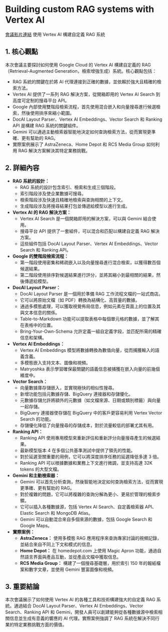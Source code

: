 # Building custom RAG systems with Vertex AI
[會議影片連結](https://www.youtube.com/watch?v=vSL68n5MG5g)
使用 Vertex AI 構建自定義 RAG 系統

## 1. 核心觀點

本次會議主要探討如何使用 Google Cloud 的 Vertex AI 構建自定義的 RAG（Retrieval-Augmented Generation，檢索增強生成）系統。核心觀點包括：

*   RAG 系統的關鍵在於將 AI 代理連接到正確的數據，並依賴於強大且精確的檢索方法。
*   Vertex AI 提供了一系列 RAG 解決方案，從開箱即用的 Vertex AI Search 到高度可定制的搜尋平台 API。
*   Google 內部使用雙階段檢索流程，首先使用混合嵌入和向量搜尋進行候選檢索，然後使用排序來縮小範圍。
*   DocAI Layout Parser、Vertex AI Embeddings、Vector Search 和 Ranking API 是構建 RAG 系統的關鍵組件。
*   Gemini 可以通過主動檢索器智能地決定如何查詢檢索方法，從而實現更準確、更有幫助的 RAG。
*   實際案例展示了 AstraZeneca、Home Depot 和 RCS Media Group 如何利用 RAG 解決方案解決其特定業務挑戰。

## 2. 詳細內容

*   **RAG 系統的設計：**
    *   RAG 系統的設計包含索引、檢索和生成三個階段。
    *   索引階段涉及使企業數據可搜尋。
    *   檢索階段涉及快速且精確地檢索與查詢相關的上下文。
    *   生成階段涉及將搜尋結果打包並傳遞給模型以進行生成。
*   **Vertex AI 的 RAG 解決方案：**
    *   Vertex AI Search 是一個開箱即用的解決方案，可以與 Gemini 結合使用。
    *   搜尋平台 API 提供了一套組件，可以混合和匹配以構建自定義 RAG 解決方案。
    *   這些組件包括 DocAI Layout Parser、Vertex AI Embeddings、Vector Search 和 Ranking API。
*   **Google 的雙階段檢索流程：**
    *   第一階段使用密集和稀疏嵌入以及向量搜尋進行混合檢索，以獲得數百個候選結果。
    *   第二階段使用排序對候選結果進行評分，並將其縮小到最相關的結果，然後傳遞給模型。
*   **DocAI Layout Parser：**
    *   DocAI Layout Parser 是一個用於準備 RAG 工作流程文檔的一站式商店。
    *   它可以將原始文檔（如 PDF）轉換為結構化、高質量的數據。
    *   通過多模態處理，可以獲取視覺佈局信息，例如元素在頁面上的位置及其與文本信息的關係。
    *   Table-to-Markdown 功能可以提取表格中每個單元格的數據，並了解其在表格中的位置。
    *   Bring-Your-Own-Schema 允許定義一組自定義字段，並匹配所需的精確信息和架構。
*   **Vertex AI Embeddings：**
    *   Vertex AI Embeddings 模型將數據轉換為數值向量，從而捕獲輸入的語義含義。
    *   多模態嵌入支持文本、圖像和視頻。
    *   Matryoshka 表示學習確保最關鍵的語義信息被捕獲在嵌入向量的前幾個維度中。
*   **Vector Search：**
    *   向量數據庫存儲嵌入，並實現極快的相似性搜尋。
    *   新增功能包括元數據存儲、BigQuery 連接器和存儲優化。
    *   元數據存儲允許將額外的元數據（如文檔來源、日期或類別標籤）與向量一起存儲。
    *   BigQuery 連接器使存儲在 BigQuery 中的客戶更容易利用 Vertex Vector Search 的功能。
    *   存儲優化降低了向量搜尋的存儲成本，對於流量較低的部署尤其有用。
*   **Ranking API：**
    *   Ranking API 使用專用模型來重新評估和重新評分向量搜尋產生的候選結果。
    *   最新模型版本 4 在多個公共基準測試中提供了領先的性能。
    *   對於延遲至關重要的用例，它可以將深度排序任務的延遲降低多達 3 倍。
    *   Ranking API 可以根據數據和業務上下文進行微調，並支持高達 32K tokens 的大型文檔。
*   **Gemini 和主動檢索器：**
    *   Gemini 可以首先分析查詢，然後智能地決定如何查詢檢索方法，從而實現更準確、更有幫助的 RAG。
    *   對於複雜的問題，它可以將複雜的查詢分解為更小、更易於管理的檢索步驟。
    *   它可以插入各種數據源，包括 Vertex AI Search、自定義檢索器 API、Elastic Search 和 MongoDB Atlas。
    *   Gemini 可以自動混合來自多個來源的數據，包括 Google Search 和 Google Maps。
*   **實際案例：**
    *   **AstraZeneca：** 使用多模態 RAG 應用程序來查詢專家討論的視頻記錄，並結合來自不同上下文和模式的信息。
    *   **Home Depot：** 在 homedepot.com 上使用 Magic Apron 功能，通過自然語言界面與產品互動，並從產品文檔中獲取信息。
    *   **RCS Media Group：** 構建了一個搜尋基礎層，用於索引 150 年的報紙檔案和數字文章，並使用 Gemini 豐富圖像和視頻。

## 3. 重要結論

本次會議展示了如何使用 Vertex AI 的各種工具和技術構建強大的自定義 RAG 系統。通過結合 DocAI Layout Parser、Vertex AI Embeddings、Vector Search、Ranking API 和 Gemini，開發人員可以創建能夠從各種數據源中檢索相關信息並生成有意義的響應的 AI 代理。實際案例強調了 RAG 系統在解決不同行業的特定業務挑戰方面的價值。

